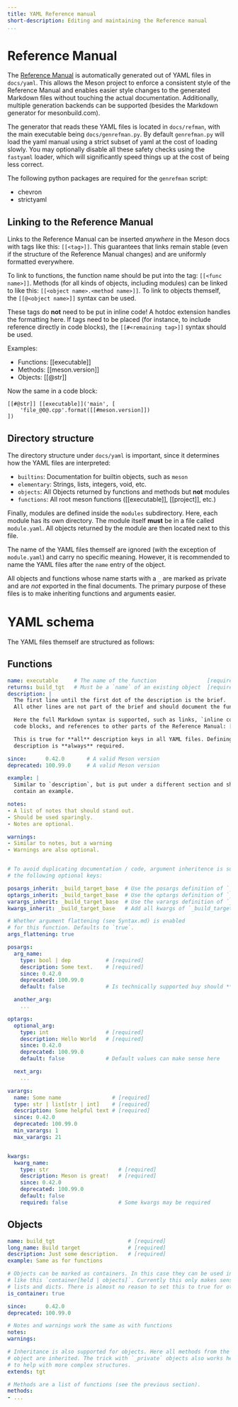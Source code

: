 ```yaml
---
title: YAML Reference manual
short-description: Editing and maintaining the Reference manual
...
```


# Reference Manual

The [Reference Manual](Reference-manual.md) is automatically generated out of YAML
files in `docs/yaml`. This allows the Meson project to enforce a consistent
style of the Reference Manual and enables easier style changes to the generated
Markdown files without touching the actual documentation.
Additionally, multiple generation backends can be supported (besides the
Markdown generator for mesonbuild.com).

The generator that reads these YAML files is located in `docs/refman`, with the
main executable being `docs/genrefman.py`.  By default `genrefman.py` will load
the yaml manual using a strict subset of yaml at the cost of loading slowly.
You may optionally disable all these safety checks using the `fastyaml` loader,
which will significantly speed things up at the cost of being less correct.

The following python packages are required for the `genrefman` script:

- chevron
- strictyaml

## Linking to the Reference Manual

Links to the Reference Manual can be inserted *anywhere* in the Meson docs with
tags like this: `[[<tag>]]`. This guarantees that links remain stable (even if
the structure of the Reference Manual changes) and are uniformly formatted
everywhere.

To link to functions, the function name should be put into the tag:
`[[<func name>]]`.
Methods (for all kinds of objects, including modules) can be linked to like
this: `[[<object name>.<method name>]]`.
To link to objects themself, the `[[@<object name>]]` syntax can be used.

These tags do **not** need to be put in inline code! A hotdoc extension handles
the formatting here. If tags need to be placed (for instance, to include reference
directly in code blocks), the `[[#<remaining tag>]]` syntax should be used.

Examples:
- Functions: [[executable]]
- Methods: [[meson.version]]
- Objects: [[@str]]

Now the same in a code block:

```meson
[[#@str]] [[executable]]('main', [
    'file_@0@.cpp'.format([[#meson.version]])
])
```


## Directory structure

The directory structure under `docs/yaml` is important, since it determines how
the YAML files are interpreted:

- `builtins`: Documentation for builtin objects, such as `meson`
- `elementary`: Strings, lists, integers, void, etc.
- `objects`: All Objects returned by functions and methods but **not** modules
- `functions`: All root meson functions ([[executable]], [[project]], etc.)

Finally, modules are defined inside the `modules` subdirectory. Here, each
module has its own directory. The module itself **must** be in a file called
`module.yaml`. All objects returned by the module are then located next to this
file.

The name of the YAML files themself are ignored (with the exception of
`module.yaml`) and carry no specific meaning. However, it is recommended to name
the YAML files after the `name` entry of the object.

All objects and functions whose name starts with a `_` are marked as private and
are *not* exported in the final documents. The primary purpose of these files
is to make inheriting functions and arguments easier.



# YAML schema

The YAML files themself are structured as follows:

## Functions

```yaml
name: executable     # The name of the function                [required]
returns: build_tgt   # Must be a `name` of an existing object  [required]
description: |
  The first line until the first dot of the description is the brief.
  All other lines are not part of the brief and should document the function

  Here the full Markdown syntax is supported, such as links, `inline code`,
  code blocks, and references to other parts of the Reference Manual: [[@str]].

  This is true for **all** description keys in all YAML files. Defining a
  description is **always** required.

since:      0.42.0       # A valid Meson version
deprecated: 100.99.0     # A valid Meson version

example: |
  Similar to `description`, but is put under a different section and should
  contain an example.

notes:
- A list of notes that should stand out.
- Should be used sparingly.
- Notes are optional.

warnings:
- Similar to notes, but a warning
- Warnings are also optional.


# To avoid duplicating documentation / code, argument inheritence is supported with
# the following optional keys:

posargs_inherit: _build_target_base  # Use the posargs definition of `_build_target_base` here
optargs_inherit: _build_target_base  # Use the optargs definition of `_build_target_base` here
varargs_inherit: _build_target_base  # Use the varargs definition of `_build_target_base` here
kwargs_inherit: _build_target_base   # Add all kwargs of `_build_target_base` to this function

# Whether argument flattening (see Syntax.md) is enabled
# for this function. Defaults to `true`.
args_flattening: true

posargs:
  arg_name:
    type: bool | dep           # [required]
    description: Some text.    # [required]
    since: 0.42.0
    deprecated: 100.99.0
    default: false             # Is technically supported buy should **not** be used for posargs

  another_arg:
    ...

optargs:
  optional_arg:
    type: int                  # [required]
    description: Hello World   # [required]
    since: 0.42.0
    deprecated: 100.99.0
    default: false             # Default values can make sense here

  next_arg:
    ...

varargs:
  name: Some name                # [required]
  type: str | list[str | int]    # [required]
  description: Some helpful text # [required]
  since: 0.42.0
  deprecated: 100.99.0
  min_varargs: 1
  max_varargs: 21


kwargs:
  kwarg_name:
    type: str                      # [required]
    description: Meson is great!   # [required]
    since: 0.42.0
    deprecated: 100.99.0
    default: false
    required: false                # Some kwargs may be required
```


## Objects

```yaml
name: build_tgt                       # [required]
long_name: Build target               # [required]
description: Just some description.   # [required]
example: Same as for functions

# Objects can be marked as containers. In this case they can be used in a `type`
# like this `container[held | objects]`. Currently this only makes sense for
# lists and dicts. There is almost no reason to set this to true for other objects.
is_container: true

since:      0.42.0
deprecated: 100.99.0

# Notes and warnings work the same as with functions
notes:
warnings:

# Inheritance is also supported for objects. Here all methods from the parent
# object are inherited. The trick with `_private` objects also works here
# to help with more complex structures.
extends: tgt

# Methods are a list of functions (see the previous section).
methods:
- ...
```
